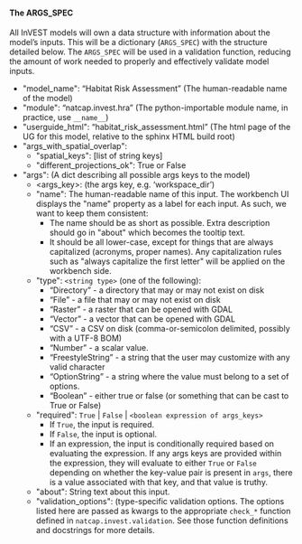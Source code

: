 #### The ARGS_SPEC

All InVEST models will own a data structure with information about the model’s inputs.
This will be a dictionary (`ARGS_SPEC`) with the structure detailed below.
The `ARGS_SPEC` will be used in a validation function, reducing the amount of work needed to properly and effectively validate model inputs.

* "model_name": “Habitat Risk Assessment” (The human-readable name of the model)
* "module": “natcap.invest.hra” (The python-importable module name, in practice, use `__name__`)
* "userguide_html": “habitat_risk_assessment.html” (The html page of the UG for this model, relative to the sphinx HTML build root)
* "args_with_spatial_overlap":
    * "spatial_keys": [list of string keys]
    * "different_projections_ok": True or False
* "args": (A dict describing all possible args keys to the model)
    * <args_key>: (the args key, e.g. ‘workspace_dir’)
    * "name": The human-readable name of this input. The workbench UI displays the "name" property as a label for each input. As such, we want to keep them consistent:
        * The name should be as short as possible. Extra description should go in "about" which becomes the tooltip text.
        * It should be all lower-case, except for things that are always capitalized (acronyms, proper names). Any capitalization rules such as "always capitalize the first letter" will be applied on the workbench side.
    * "type": `<string type>` (one of the following):
        * “Directory” - a directory that may or may not exist on disk
        * “File” - a file that may or may not exist on disk
        * “Raster” - a raster that can be opened with GDAL
        * “Vector” - a vector that can be opened with GDAL
        * “CSV” - a CSV on disk (comma-or-semicolon delimited, possibly with a UTF-8 BOM)
        * “Number” - a scalar value.
        * “FreestyleString” - a string that the user may customize with any valid character
        * “OptionString” - a string where the value must belong to a set of options.
        * “Boolean” - either true or false (or something that can be cast to True or False)
    * "required": `True` | `False` | `<boolean expression of args_keys>`
        * If `True`, the input is required.
        * If `False`, the input is optional.
        * If an expression, the input is conditionally required based on evaluating the expression.
          If any args keys are provided within the expression, they will evaluate to either
          `True` or `False` depending on whether the key-value pair is present in `args`,
          there is a value associated with that key, and that value is truthy.
    * "about": String text about this input.
    * "validation_options": (type-specific validation options. The options listed here are passed as kwargs to the appropriate `check_*` function defined in `natcap.invest.validation`. See those function definitions and docstrings for more details.
